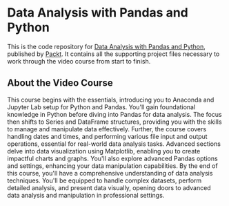 # Data Analysis with Pandas and Python

This is the code repository for [Data Analysis with Pandas and Python](https://subscription.packtpub.com/), published by [Packt](https://www.packtpub.com/?utm_source=github). It contains all the supporting project files necessary to work through the video course from start to finish.
## About the Video Course
This course begins with the essentials, introducing you to Anaconda and Jupyter Lab setup for Python and Pandas. You'll gain foundational knowledge in Python before diving into Pandas for data analysis. The focus then shifts to Series and DataFrame structures, providing you with the skills to manage and manipulate data effectively.
Further, the course covers handling dates and times, and performing various file input and output operations, essential for real-world data analysis tasks. Advanced sections delve into data visualization using Matplotlib, enabling you to create impactful charts and graphs. You'll also explore advanced Pandas options and settings, enhancing your data manipulation capabilities.
By the end of this course, you'll have a comprehensive understanding of data analysis techniques. You'll be equipped to handle complex datasets, perform detailed analysis, and present data visually, opening doors to advanced data analysis and manipulation in professional settings.




